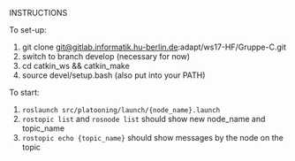 INSTRUCTIONS

To set-up:
1. git clone git@gitlab.informatik.hu-berlin.de:adapt/ws17-HF/Gruppe-C.git
2. switch to branch develop (necessary for now)
3. cd catkin_ws && catkin_make
4. source devel/setup.bash (also put into your PATH)

To start:
1. `roslaunch src/platooning/launch/{node_name}.launch`
2. `rostopic list` and `rosnode list` should show new node_name and topic_name
3. `rostopic echo {topic_name}` should show messages by the node on the topic

